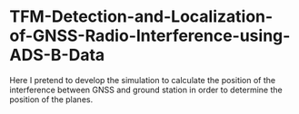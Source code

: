 # TFM-Detection-and-Localization-of-GNSS-Radio-Interference-using-ADS-B-Data
Here I pretend to develop the simulation to calculate the position of the interference between GNSS and ground station in order to determine the position of the planes. 
